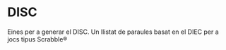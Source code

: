 # DISC
Eines per a generar el DISC. Un llistat de paraules basat en el DIEC per a jocs tipus Scrabble®
